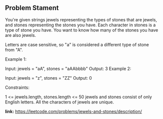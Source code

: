 ## Problem Stament

You're given strings jewels representing the types of stones that are jewels, 
and stones representing the stones you have. Each character in stones is a type of stone you have.
You want to know how many of the stones you have are also jewels.

Letters are case sensitive, so "a" is considered a different type of stone from "A".

 

Example 1:

Input: jewels = "aA", stones = "aAAbbbb"
Output: 3
Example 2:

Input: jewels = "z", stones = "ZZ"
Output: 0
 

Constraints:

1 <= jewels.length, stones.length <= 50
jewels and stones consist of only English letters.
All the characters of jewels are unique.

**link:** https://leetcode.com/problems/jewels-and-stones/description/

